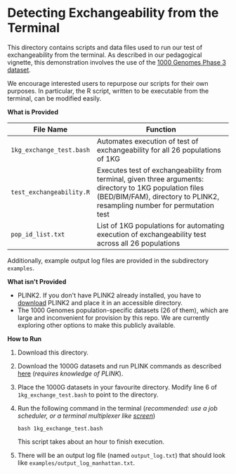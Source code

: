 # Detecting Exchangeability from the Terminal

This directory contains scripts and data files used to run our test of exchangeability from the terminal. As described in our pedagogical vignette, this demonstration involves the use of the [1000 Genomes Phase 3 dataset](https://www.cog-genomics.org/plink/2.0/resources). 

We encourage interested users to repurpose our scripts for their own purposes. In particular, the R script, written to be executable from the terminal, can be modified easily.

**What is Provided**

| File Name      | Function |
| ----------- | ----------- |
| `1kg_exchange_test.bash`     | Automates execution of test of exchangeability for all 26 populations of 1KG       |
| `test_exchangeability.R`   | Executes test of exchangeability from terminal, given three arguments: directory to 1KG population files (BED/BIM/FAM), directory to PLINK2, resampling number for permutation test      |
| `pop_id_list.txt` | List of 1KG populations for automating execution of exchangeability test across all 26 populations | 

Additionally, example output log files are provided in the subdirectory `examples`.  

**What isn't Provided**

- PLINK2. If you don't have PLINK2 already installed, you have to [download](https://www.cog-genomics.org/plink/2.0/) PLINK2 and place it in an accessible directory.
- The 1000 Genomes population-specific datasets (26 of them), which are large and inconvenient for provision by this repo. We are currently exploring other options to make this publicly available. 

**How to Run**  

1. Download this directory. 
2. Download the 1000G datasets and run PLINK commands as described [here](https://alanaw1.github.io/flintyR/articles/extras.html#running-our-test-from-terminal-1) (*requires knowledge of PLINK*).
3. Place the 1000G datasets in your favourite directory. Modify line 6 of `1kg_exchange_test.bash` to point to the directory.
4. Run the following command in the terminal (*recommended: use a job scheduler, or a terminal multiplexer like [screen](https://blog.thibaut-rousseau.com/2015/12/04/screen-terminal-multiplexer.html)*)

    ```
    bash 1kg_exchange_test.bash
    ```

    This script takes about an hour to finish execution. 

5. There will be an output log file (named `output_log.txt`) that should look like `examples/output_log_manhattan.txt`. 